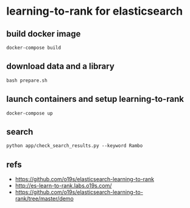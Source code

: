 # learning-to-rank for elasticsearch

## build docker image

```shell
docker-compose build
```

## download data and a library

```shell
bash prepare.sh
```

## launch containers and setup learning-to-rank

```shell
docker-compose up
```

## search

```shell
python app/check_search_results.py --keyword Rambo
```

## refs

- https://github.com/o19s/elasticsearch-learning-to-rank
- http://es-learn-to-rank.labs.o19s.com/
- https://github.com/o19s/elasticsearch-learning-to-rank/tree/master/demo

